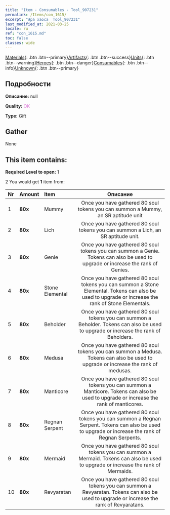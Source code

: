 ```yaml
---
title: "Item - Consumables - Tool_907231"
permalink: /Items/con_1615/
excerpt: "Эра хаоса  Tool_907231"
last_modified_at: 2021-03-25
locale: ru
ref: "con_1615.md"
toc: false
classes: wide
---
```

 [Materials](/ru/Items/){: .btn .btn--primary}[Artifacts](/ru/Items/Artifacts/){: .btn .btn--success}[Units](/ru/Items/Units/){: .btn .btn--warning}[Heroes](/ru/Items/Heroes/){: .btn .btn--danger}[Consumables](/ru/Items/Consumables/){: .btn .btn--info}[Unknown](/ru/Items/Unknown/){: .btn .btn--primary}

## Подробности
 **Описание:** null

 **Quality:** <span style="color: #DA70D6">OK</span>

 **Type:** Gift

## Gather

  None

## This item contains:

 **Required Level to open:** 1

 2 You would get **1** item  from:

  | Nr | Amount |     Item    | Описание |
  |:---|:-------|:------------|:-----------:|
  | 1 |  **80x** | Mummy | Once you have gathered 80 soul tokens you can summon a Mummy, an SR aptitude unit  | 
  | 2 |  **80x** | Lich | Once you have gathered 80 soul tokens you can summon a Lich, an SR aptitude unit.  | 
  | 3 |  **80x** | Genie | Once you have gathered 80 soul tokens you can summon a Genie. Tokens can also be used to upgrade or increase the rank of Genies.  | 
  | 4 |  **80x** | Stone Elemental | Once you have gathered 80 soul tokens you can summon a Stone Elemental. Tokens can also be used to upgrade or increase the rank of Stone Elementals.  | 
  | 5 |  **80x** | Beholder | Once you have gathered 80 soul tokens you can summon a Beholder. Tokens can also be used to upgrade or increase the rank of Beholders.  | 
  | 6 |  **80x** | Medusa | Once you have gathered 80 soul tokens you can summon a Medusa. Tokens can also be used to upgrade or increase the rank of medusas.  | 
  | 7 |  **80x** | Manticore | Once you have gathered 80 soul tokens you can summon a Manticore. Tokens can also be used to upgrade or increase the rank of manticores.  | 
  | 8 |  **80x** | Regnan Serpent | Once you have gathered 80 soul tokens you can summon a Regnan Serpent. Tokens can also be used to upgrade or increase the rank of Regnan Serpents.  | 
  | 9 |  **80x** | Mermaid | Once you have gathered 80 soul tokens you can summon a Mermaid. Tokens can also be used to upgrade or increase the rank of Mermaids.  | 
  | 10 |  **80x** | Revyaratan | Once you have gathered 80 soul tokens you can summon a Revyaratan. Tokens can also be used to upgrade or increase the rank of Revyaratans.  | 
